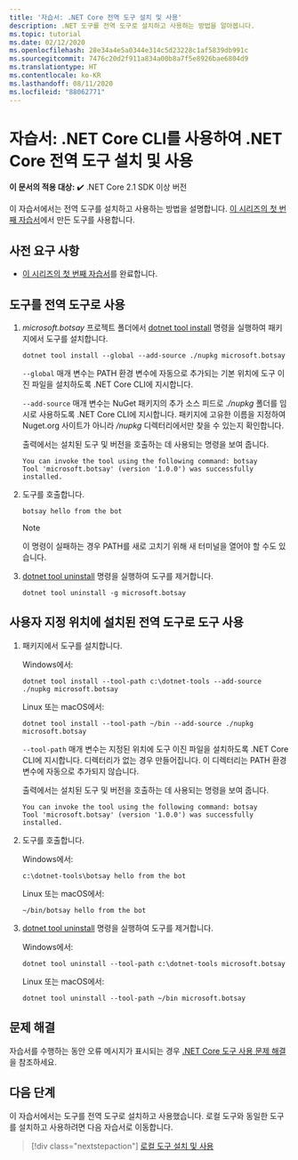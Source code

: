 ```yaml
---
title: '자습서: .NET Core 전역 도구 설치 및 사용'
description: .NET 도구를 전역 도구로 설치하고 사용하는 방법을 알아봅니다.
ms.topic: tutorial
ms.date: 02/12/2020
ms.openlocfilehash: 28e34a4e5a0344e314c5d23228c1af5839db991c
ms.sourcegitcommit: 7476c20d2f911a834a00b8a7f5e8926bae6804d9
ms.translationtype: HT
ms.contentlocale: ko-KR
ms.lasthandoff: 08/11/2020
ms.locfileid: "88062771"
---
```

# <a name="tutorial-install-and-use-a-net-core-global-tool-using-the-net-core-cli"></a>자습서: .NET Core CLI를 사용하여 .NET Core 전역 도구 설치 및 사용

**이 문서의 적용 대상:**  ✔️ .NET Core 2.1 SDK 이상 버전

이 자습서에서는 전역 도구를 설치하고 사용하는 방법을 설명합니다. [이 시리즈의 첫 번째 자습서](global-tools-how-to-create.md)에서 만든 도구를 사용합니다.

## <a name="prerequisites"></a>사전 요구 사항

* [이 시리즈의 첫 번째 자습서](global-tools-how-to-create.md)를 완료합니다.

## <a name="use-the-tool-as-a-global-tool"></a>도구를 전역 도구로 사용

1. *microsoft.botsay* 프로젝트 폴더에서 [dotnet tool install](dotnet-tool-install.md) 명령을 실행하여 패키지에서 도구를 설치합니다.

   ```dotnetcli
   dotnet tool install --global --add-source ./nupkg microsoft.botsay
   ```

   `--global` 매개 변수는 PATH 환경 변수에 자동으로 추가되는 기본 위치에 도구 이진 파일을 설치하도록 .NET Core CLI에 지시합니다.

   `--add-source` 매개 변수는 NuGet 패키지의 추가 소스 피드로 *./nupkg* 폴더를 임시로 사용하도록 .NET Core CLI에 지시합니다. 패키지에 고유한 이름을 지정하여 Nuget.org 사이트가 아니라 */nupkg* 디렉터리에서만 찾을 수 있는지 확인합니다.

   출력에서는 설치된 도구 및 버전을 호출하는 데 사용되는 명령을 보여 줍니다.

   ```console
   You can invoke the tool using the following command: botsay
   Tool 'microsoft.botsay' (version '1.0.0') was successfully installed.
   ```

1. 도구를 호출합니다.

   ```console
   botsay hello from the bot
   ```

   > [!NOTE]
   > 이 명령이 실패하는 경우 PATH를 새로 고치기 위해 새 터미널을 열어야 할 수도 있습니다.

1. [dotnet tool uninstall](dotnet-tool-uninstall.md) 명령을 실행하여 도구를 제거합니다.

   ```dotnetcli
   dotnet tool uninstall -g microsoft.botsay
   ```

## <a name="use-the-tool-as-a-global-tool-installed-in-a-custom-location"></a>사용자 지정 위치에 설치된 전역 도구로 도구 사용

1. 패키지에서 도구를 설치합니다.

   Windows에서:

   ```dotnetcli
   dotnet tool install --tool-path c:\dotnet-tools --add-source ./nupkg microsoft.botsay
   ```

   Linux 또는 macOS에서:

   ```dotnetcli
   dotnet tool install --tool-path ~/bin --add-source ./nupkg microsoft.botsay
   ```

   `--tool-path` 매개 변수는 지정된 위치에 도구 이진 파일을 설치하도록 .NET Core CLI에 지시합니다. 디렉터리가 없는 경우 만들어집니다. 이 디렉터리는 PATH 환경 변수에 자동으로 추가되지 않습니다.

   출력에서는 설치된 도구 및 버전을 호출하는 데 사용되는 명령을 보여 줍니다.

   ```console
   You can invoke the tool using the following command: botsay
   Tool 'microsoft.botsay' (version '1.0.0') was successfully installed.
   ```

1. 도구를 호출합니다.

   Windows에서:

   ```console
   c:\dotnet-tools\botsay hello from the bot
   ```

   Linux 또는 macOS에서:

   ```console
   ~/bin/botsay hello from the bot
   ```

1. [dotnet tool uninstall](dotnet-tool-uninstall.md) 명령을 실행하여 도구를 제거합니다.

   Windows에서:

   ```dotnetcli
   dotnet tool uninstall --tool-path c:\dotnet-tools microsoft.botsay
   ```

   Linux 또는 macOS에서:

   ```dotnetcli
   dotnet tool uninstall --tool-path ~/bin microsoft.botsay
   ```

## <a name="troubleshoot"></a>문제 해결

자습서를 수행하는 동안 오류 메시지가 표시되는 경우 [.NET Core 도구 사용 문제 해결](troubleshoot-usage-issues.md)을 참조하세요.

## <a name="next-steps"></a>다음 단계

이 자습서에서는 도구를 전역 도구로 설치하고 사용했습니다. 로컬 도구와 동일한 도구를 설치하고 사용하려면 다음 자습서로 이동합니다.

> [!div class="nextstepaction"]
> [로컬 도구 설치 및 사용](local-tools-how-to-use.md)
